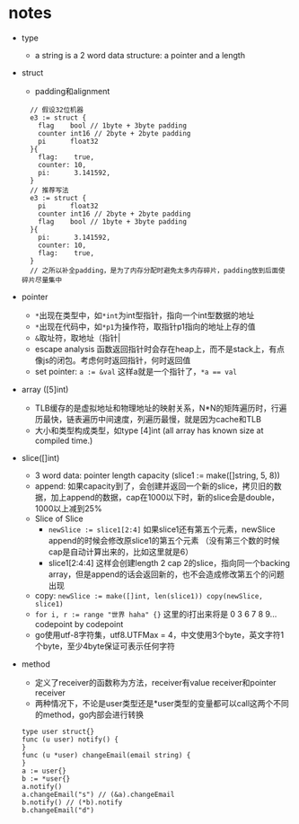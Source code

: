 # notes

- type
  - a string is a 2 word data structure: a pointer and a length
- struct
  - padding和alignment

  ```golang
    // 假设32位机器
    e3 := struct {
      flag    bool // 1byte + 3byte padding
      counter int16 // 2byte + 2byte padding
      pi      float32
    }{
      flag:    true,
      counter: 10,
      pi:      3.141592,
    }
    // 推荐写法
    e3 := struct {
      pi      float32
      counter int16 // 2byte + 2byte padding
      flag    bool // 1byte + 3byte padding
    }{
      pi:      3.141592,
      counter: 10,
      flag:    true,
    }
    // 之所以补全padding，是为了内存分配时避免太多内存碎片，padding放到后面使碎片尽量集中
  ```

- pointer
  - `*`出现在类型中，如`*int`为int型指针，指向一个int型数据的地址
  - `*`出现在代码中，如`*p1`为操作符，取指针p1指向的地址上存的值
  - `&`取址符，取地址（指针|
  - escape analysis 函数返回指针时会存在heap上，而不是stack上，有点像js的闭包。考虑何时返回指针，何时返回值
  - set pointer: `a := &val` 这样a就是一个指针了，`*a == val`

- array ([5]int)
  - TLB缓存的是虚拟地址和物理地址的映射关系，N*N的矩阵遍历时，行遍历最快，链表遍历中间速度，列遍历最慢，就是因为cache和TLB
  - 大小和类型构成类型，如type [4]int (all array has known size at compiled time.)

- slice([]int)
  - 3 word data: pointer length capacity (slice1 := make([]string, 5, 8))
  - append: 如果capacity到了，会创建并返回一个新的slice，拷贝旧的数据，加上append的数据，cap在1000以下时，新的slice会是double，1000以上减到25%
  - Slice of Slice
    - `newSlice := slice1[2:4]` 如果slice1还有第五个元素，newSlice append的时候会修改原slice1的第五个元素 （没有第三个数的时候cap是自动计算出来的，比如这里就是6）
    - slice1[2:4:4] 这样会创建length 2 cap 2的slice，指向同一个backing array，但是append的话会返回新的，也不会造成修改第五个的问题出现
  - copy: `newSlice := make([]int, len(slice1)) copy(newSlice, slice1)`
  - `for i, r := range "世界 haha" {}` 这里的i打出来将是 0 3 6 7 8 9... codepoint by codepoint
  - go使用utf-8字符集，utf8.UTFMax = 4，中文使用3个byte，英文字符1个byte，至少4byte保证可表示任何字符

- method
  - 定义了receiver的函数称为方法，receiver有value receiver和pointer receiver
  - 两种情况下，不论是user类型还是*user类型的变量都可以call这两个不同的method，go内部会进行转换

  ```golang
  type user struct{}
  func (u user) notify() {
  }
  func (u *user) changeEmail(email string) {
  }
  a := user{}
  b := *user{}
  a.notify()
  a.changeEmail("s") // (&a).changeEmail
  b.notify() // (*b).notify
  b.changeEmail("d")
  ```
